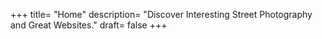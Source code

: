 +++
title= "Home"
description= "Discover Interesting Street Photography and Great Websites."
draft= false
+++